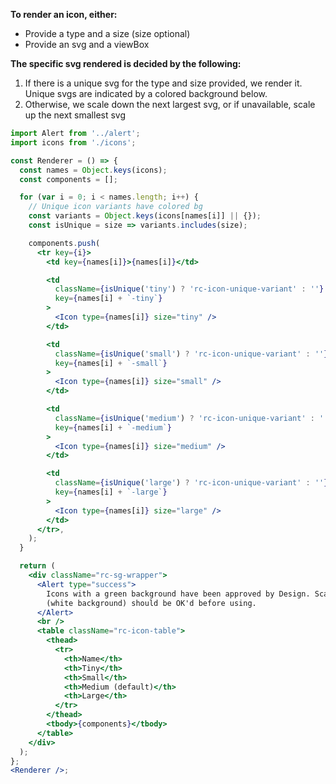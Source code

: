 **To render an icon, either:**

- Provide a type and a size (size optional)
- Provide an svg and a viewBox

**The specific svg rendered is decided by the following:**

1. If there is a unique svg for the type and size provided, we render it. Unique svgs are indicated by a colored background below.
2. Otherwise, we scale down the next largest svg, or if unavailable, scale up the next smallest svg

```jsx
import Alert from '../alert';
import icons from './icons';

const Renderer = () => {
  const names = Object.keys(icons);
  const components = [];

  for (var i = 0; i < names.length; i++) {
    // Unique icon variants have colored bg
    const variants = Object.keys(icons[names[i]] || {});
    const isUnique = size => variants.includes(size);

    components.push(
      <tr key={i}>
        <td key={names[i]}>{names[i]}</td>

        <td
          className={isUnique('tiny') ? 'rc-icon-unique-variant' : ''}
          key={names[i] + `-tiny`}
        >
          <Icon type={names[i]} size="tiny" />
        </td>

        <td
          className={isUnique('small') ? 'rc-icon-unique-variant' : ''}
          key={names[i] + `-small`}
        >
          <Icon type={names[i]} size="small" />
        </td>

        <td
          className={isUnique('medium') ? 'rc-icon-unique-variant' : ''}
          key={names[i] + `-medium`}
        >
          <Icon type={names[i]} size="medium" />
        </td>

        <td
          className={isUnique('large') ? 'rc-icon-unique-variant' : ''}
          key={names[i] + `-large`}
        >
          <Icon type={names[i]} size="large" />
        </td>
      </tr>,
    );
  }

  return (
    <div className="rc-sg-wrapper">
      <Alert type="success">
        Icons with a green background have been approved by Design. Scaled svgs
        (white background) should be OK'd before using.
      </Alert>
      <br />
      <table className="rc-icon-table">
        <thead>
          <tr>
            <th>Name</th>
            <th>Tiny</th>
            <th>Small</th>
            <th>Medium (default)</th>
            <th>Large</th>
          </tr>
        </thead>
        <tbody>{components}</tbody>
      </table>
    </div>
  );
};
<Renderer />;
```
